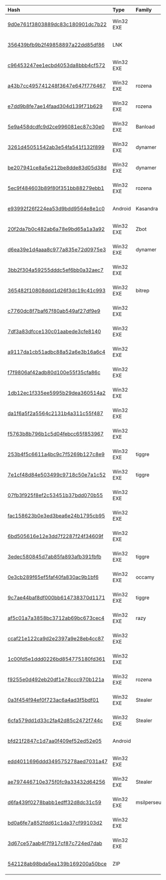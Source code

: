 |Hash|Type|Family|First_Seen|Name|
|:--|:--|:--|:--|:--|
|[9d0e761f3803889dc83c180901dc7b22](https://www.virustotal.com/gui/file/9d0e761f3803889dc83c180901dc7b22)|Win32 EXE||2017-10-12 16:03:43|flashplayer.exe|
|[356439bfb9b2f49858897a22dd85df86](https://www.virustotal.com/gui/file/356439bfb9b2f49858897a22dd85df86)|LNK||2017-09-27 16:56:56|356439bfb9b2f49858897a22dd85df86|
|[c96453247ee1ecbd4053da8bbb4cf572](https://www.virustotal.com/gui/file/c96453247ee1ecbd4053da8bbb4cf572)|Win32 EXE||2017-04-10 03:26:30|GetMS.exe|
|[a43b7cc495741248f3647e647f776467](https://www.virustotal.com/gui/file/a43b7cc495741248f3647e647f776467)|Win32 EXE|rozena|2017-04-10 03:24:48|flash_player_20170409.exe|
|[e7dd9b8fe7ae14faad304d139f71b629](https://www.virustotal.com/gui/file/e7dd9b8fe7ae14faad304d139f71b629)|Win32 EXE|rozena|2017-04-10 03:16:45|flash_player.exe|
|[5e9a458dcdfc9d2ce996081ec87c30e0](https://www.virustotal.com/gui/file/5e9a458dcdfc9d2ce996081ec87c30e0)|Win32 EXE|Banload|2017-02-28 21:29:53|INCUBUS|
|[3261d45051542ab3e54fa541f132f899](https://www.virustotal.com/gui/file/3261d45051542ab3e54fa541f132f899)|Win32 EXE|dynamer|2017-01-18 22:20:34|wuauclt.exe|
|[be207941ce8a5e212be8dde83d05d38d](https://www.virustotal.com/gui/file/be207941ce8a5e212be8dde83d05d38d)|Win32 EXE|dynamer|2017-01-18 15:27:44|Wextract|
|[5ec9f484603b89f80f351bb88279ebb1](https://www.virustotal.com/gui/file/5ec9f484603b89f80f351bb88279ebb1)|Win32 EXE|rozena|2017-01-06 22:21:11|PuTTY|
|[e93992f26f224ea53d9bdd9564e8e1c0](https://www.virustotal.com/gui/file/e93992f26f224ea53d9bdd9564e8e1c0)|Android|Kasandra|2016-12-23 23:28:36| |
|[20f2da7b0c482ab6a78e9bd65a1a3a92](https://www.virustotal.com/gui/file/20f2da7b0c482ab6a78e9bd65a1a3a92)|Win32 EXE|Zbot|2016-12-09 06:44:32|20f2da7b0c482ab6a78e9bd65a1a3a92.virus|
|[d6ea39e1d4aaa8c977a835e72d0975e3](https://www.virustotal.com/gui/file/d6ea39e1d4aaa8c977a835e72d0975e3)|Win32 EXE|dynamer|2016-12-03 13:18:34|wuauclt.exe|
|[3bb2f304a59255dddc5ef6bb0a32aec7](https://www.virustotal.com/gui/file/3bb2f304a59255dddc5ef6bb0a32aec7)|Win32 EXE||2016-12-01 07:52:35|ewe.exe|
|[365482f10808ddd1d26f3dc19c41c993](https://www.virustotal.com/gui/file/365482f10808ddd1d26f3dc19c41c993)|Win32 EXE|bitrep|2016-11-29 09:41:53|wuauclt.exe|
|[c7760dc8f7baf67f80ab549af27df9e9](https://www.virustotal.com/gui/file/c7760dc8f7baf67f80ab549af27df9e9)|Win32 EXE||2016-11-29 08:20:56|sddf.exe|
|[7df3a83dfcce130c01aabede3cfe8140](https://www.virustotal.com/gui/file/7df3a83dfcce130c01aabede3cfe8140)|Win32 EXE||2016-11-29 08:08:01|gf.exe|
|[a9117da1cb51adbc88a52a6e3b16a6c4](https://www.virustotal.com/gui/file/a9117da1cb51adbc88a52a6e3b16a6c4)|Win32 EXE||2016-11-29 08:06:10|Stealer.exe|
|[f7f9806af42adb80d100e55f35cfa86c](https://www.virustotal.com/gui/file/f7f9806af42adb80d100e55f35cfa86c)|Win32 EXE||2016-11-29 08:01:28|er.exe|
|[1db12ec1f335ee5995b29dea360514a2](https://www.virustotal.com/gui/file/1db12ec1f335ee5995b29dea360514a2)|Win32 EXE||2016-11-29 08:00:34|er.exe|
|[da1f6a5f2a5564c2131b4a311c55f487](https://www.virustotal.com/gui/file/da1f6a5f2a5564c2131b4a311c55f487)|Win32 EXE||2016-11-29 07:58:45|eed.exe|
|[f5763b8b796b1c5d04febcc65f853967](https://www.virustotal.com/gui/file/f5763b8b796b1c5d04febcc65f853967)|Win32 EXE||2016-11-29 07:56:21|sad.exe|
|[253b4f5c6611a4bc9c7f5269b127c8e9](https://www.virustotal.com/gui/file/253b4f5c6611a4bc9c7f5269b127c8e9)|Win32 EXE|tiggre|2016-11-29 07:51:31|ss.exe|
|[7e1cf48d84e503499c9718c50e7a1c52](https://www.virustotal.com/gui/file/7e1cf48d84e503499c9718c50e7a1c52)|Win32 EXE|tiggre|2016-11-29 07:46:01|khjk.exe|
|[07fb3f925f8ef2c53451b37bdd070b55](https://www.virustotal.com/gui/file/07fb3f925f8ef2c53451b37bdd070b55)|Win32 EXE||2016-11-29 07:42:20|er.exe|
|[fac158623b0e3ed3bea6e24b1795cb95](https://www.virustotal.com/gui/file/fac158623b0e3ed3bea6e24b1795cb95)|Win32 EXE||2016-11-29 07:38:12|te.exe|
|[6bd505616e12e3dd7f2287f24f34609f](https://www.virustotal.com/gui/file/6bd505616e12e3dd7f2287f24f34609f)|Win32 EXE||2016-11-29 07:34:32|dfg.exe|
|[3edec580845d7ab85fa893afb391fbfb](https://www.virustotal.com/gui/file/3edec580845d7ab85fa893afb391fbfb)|Win32 EXE|tiggre|2016-11-29 07:32:25|test.exe|
|[0e3cb289f65ef5faf40fa830ac9b1bf6](https://www.virustotal.com/gui/file/0e3cb289f65ef5faf40fa830ac9b1bf6)|Win32 EXE|occamy|2016-11-29 07:18:25|Wextract|
|[9c7ae44baf8df000bb614738370d1171](https://www.virustotal.com/gui/file/9c7ae44baf8df000bb614738370d1171)|Win32 EXE|tiggre|2016-11-29 06:57:07|sda.exe|
|[af5c01a7a3858bc3712ab69bc673cec4](https://www.virustotal.com/gui/file/af5c01a7a3858bc3712ab69bc673cec4)|Win32 EXE|razy|2016-09-09 17:56:11|af5c01a7a3858bc3712ab69bc673cec4.virus|
|[ccaf21e122ca9d2e2397a9e28eb4cc87](https://www.virustotal.com/gui/file/ccaf21e122ca9d2e2397a9e28eb4cc87)|Win32 EXE||2016-08-04 20:55:02|downloader.exe|
|[1c00fd5e1ddd0226bd854775180fd361](https://www.virustotal.com/gui/file/1c00fd5e1ddd0226bd854775180fd361)|Win32 EXE||2016-07-26 06:16:07|1c00fd5e1ddd0226bd854775180fd361.virus|
|[f9255e0d492eb20df1e78ccc970b121a](https://www.virustotal.com/gui/file/f9255e0d492eb20df1e78ccc970b121a)|Win32 EXE|rozena|2016-06-11 16:27:50|Wextract|
|[0a3f454f94ef0f723ac6a4ad3f5bdf01](https://www.virustotal.com/gui/file/0a3f454f94ef0f723ac6a4ad3f5bdf01)|Win32 EXE|Stealer|2016-06-05 01:10:08|Dostealer.exe|
|[6cfa579dd1d33c2fa42d85c2472f744c](https://www.virustotal.com/gui/file/6cfa579dd1d33c2fa42d85c2472f744c)|Win32 EXE|Stealer|2016-06-04 21:17:08|Wextract|
|[bfd21f2847c1d7aa0f409ef52ed52e05](https://www.virustotal.com/gui/file/bfd21f2847c1d7aa0f409ef52ed52e05)|Android||2016-05-29 15:27:23| |
|[edd4011696ddd349575278aed7031a47](https://www.virustotal.com/gui/file/edd4011696ddd349575278aed7031a47)|Win32 EXE||2016-04-25 20:52:57|Dostealer.exe|
|[ae797446710e375f0fc9a33432d64256](https://www.virustotal.com/gui/file/ae797446710e375f0fc9a33432d64256)|Win32 EXE|Stealer|2016-04-25 06:19:41|Dostealer.exe|
|[d6fa439f0278babb1edff32d8dc31c59](https://www.virustotal.com/gui/file/d6fa439f0278babb1edff32d8dc31c59)|Win32 EXE|msilperseus|2015-12-20 15:38:46|Wextract|
|[bd0a6fe7a852fdd61c1da37cf99103d2](https://www.virustotal.com/gui/file/bd0a6fe7a852fdd61c1da37cf99103d2)|Win32 EXE||2015-09-01 22:46:15|Wextract|
|[3d67ce57aab4f7f917cf87c724ed7dab](https://www.virustotal.com/gui/file/3d67ce57aab4f7f917cf87c724ed7dab)|Win32 EXE||2019-10-03 11:00:25|%APPDATA%\pdfreader\pdfreader.exe|
|[542128ab98bda5ea139b169200a50bce](https://www.virustotal.com/gui/file/542128ab98bda5ea139b169200a50bce)|ZIP||2019-10-03 07:14:22|pdfreader.zip|
